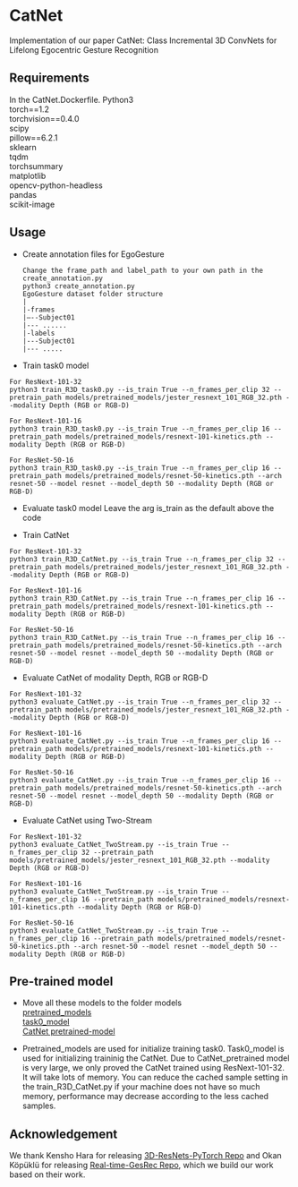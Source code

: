 # CatNet
Implementation of our paper CatNet: Class Incremental 3D ConvNets for Lifelong Egocentric Gesture Recognition
## Requirements
In the CatNet.Dockerfile.
Python3\
torch==1.2\
torchvision==0.4.0\
scipy\
pillow==6.2.1\
sklearn\
tqdm\
torchsummary\
matplotlib\
opencv-python-headless\
pandas\
scikit-image
## Usage
* Create annotation files for EgoGesture
  ```
  Change the frame_path and label_path to your own path in the create_annotation.py
  python3 create_annotation.py
  EgoGesture dataset folder structure
  |
  |-frames
  |–--Subject01
  |--- ......
  |-labels
  |---Subject01
  |--- .....
  ```

* Train task0 model
```
For ResNext-101-32
python3 train_R3D_task0.py --is_train True --n_frames_per_clip 32 --pretrain_path models/pretrained_models/jester_resnext_101_RGB_32.pth --modality Depth (RGB or RGB-D)

For ResNext-101-16
python3 train_R3D_task0.py --is_train True --n_frames_per_clip 16 --pretrain_path models/pretrained_models/resnext-101-kinetics.pth --modality Depth (RGB or RGB-D)

For ResNet-50-16
python3 train_R3D_task0.py --is_train True --n_frames_per_clip 16 --pretrain_path models/pretrained_models/resnet-50-kinetics.pth --arch resnet-50 --model resnet --model_depth 50 --modality Depth (RGB or RGB-D)
```

* Evaluate task0 model
Leave the arg is_train as the default above the code

* Train CatNet
```
For ResNext-101-32
python3 train_R3D_CatNet.py --is_train True --n_frames_per_clip 32 --pretrain_path models/pretrained_models/jester_resnext_101_RGB_32.pth --modality Depth (RGB or RGB-D)

For ResNext-101-16
python3 train_R3D_CatNet.py --is_train True --n_frames_per_clip 16 --pretrain_path models/pretrained_models/resnext-101-kinetics.pth --modality Depth (RGB or RGB-D)

For ResNet-50-16
python3 train_R3D_CatNet.py --is_train True --n_frames_per_clip 16 --pretrain_path models/pretrained_models/resnet-50-kinetics.pth --arch resnet-50 --model resnet --model_depth 50 --modality Depth (RGB or RGB-D)
```

* Evaluate CatNet of modality Depth, RGB or RGB-D
```
For ResNext-101-32
python3 evaluate_CatNet.py --is_train True --n_frames_per_clip 32 --pretrain_path models/pretrained_models/jester_resnext_101_RGB_32.pth --modality Depth (RGB or RGB-D)

For ResNext-101-16
python3 evaluate_CatNet.py --is_train True --n_frames_per_clip 16 --pretrain_path models/pretrained_models/resnext-101-kinetics.pth --modality Depth (RGB or RGB-D)

For ResNet-50-16
python3 evaluate_CatNet.py --is_train True --n_frames_per_clip 16 --pretrain_path models/pretrained_models/resnet-50-kinetics.pth --arch resnet-50 --model resnet --model_depth 50 --modality Depth (RGB or RGB-D)
```

* Evaluate CatNet using Two-Stream
```
For ResNext-101-32
python3 evaluate_CatNet_TwoStream.py --is_train True --n_frames_per_clip 32 --pretrain_path models/pretrained_models/jester_resnext_101_RGB_32.pth --modality Depth (RGB or RGB-D)

For ResNext-101-16
python3 evaluate_CatNet_TwoStream.py --is_train True --n_frames_per_clip 16 --pretrain_path models/pretrained_models/resnext-101-kinetics.pth --modality Depth (RGB or RGB-D)

For ResNet-50-16
python3 evaluate_CatNet_TwoStream.py --is_train True --n_frames_per_clip 16 --pretrain_path models/pretrained_models/resnet-50-kinetics.pth --arch resnet-50 --model resnet --model_depth 50 --modality Depth (RGB or RGB-D)
```

## Pre-trained model
* Move all these models to the folder models \
[pretrained_models](https://www.dropbox.com/s/rakzmkhx3g4fnho/pretrained_models.zip?dl=0) \
[task0_model](https://www.dropbox.com/s/79dagisy4wwrd4u/task0_model.zip?dl=0) \
[CatNet pretrained-model](https://www.dropbox.com/s/avmybvg3ybktpja/CatNet_models.zip?dl=0)

* Pretrained_models are used for initialize training task0. Task0_model is used for initializing traininig the CatNet. Due to CatNet_pretrained model is very large, we only proved the CatNet trained using ResNext-101-32. It will take lots of memory. You can reduce the cached sample setting in the train_R3D_CatNet.py if your machine does not have so much memory, performance may decrease according to the less cached samples.

## Acknowledgement
We thank Kensho Hara for releasing [3D-ResNets-PyTorch Repo](https://github.com/kenshohara/3D-ResNets-PyTorch) and Okan Köpüklü for releasing [Real-time-GesRec Repo](https://github.com/ahmetgunduz/Real-time-GesRec), which we build our work based on their work. 
